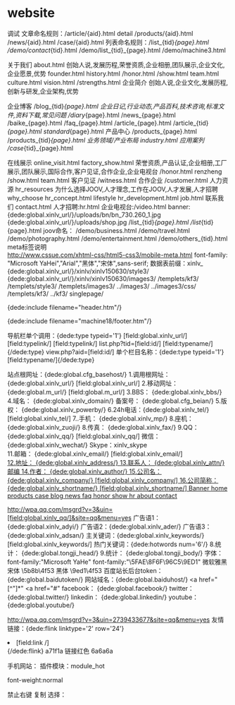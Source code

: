 # website
调试
文章命名规则：/article/{aid}.html		detail
			  /products/{aid}.html
			  /news/{aid}.html
			  /case/{aid}.html
列表命名规则：/list_{tid}_{page}.html   /demo/contact_{tid}.html	/demo/list_{tid}_{page}.html  /demo/machine3.html

关于我们	about.html
创始人说,发展历程,荣誉资质,企业相册,团队展示,企业文化,企业愿景,优势
founder.html	history.html  /honor.html /show.html  team.html culture.html vision.html /strengths.html
企业简介
创始人说,企业文化,发展历程,创新与研发,企业架构,优势

企业博客	/blog_{tid}_{page}.html
企业日记,行业动态,产品百科,技术咨询,标准文件,资料下载,常见问题
/diary_{page}.html /news_{page}.html /baike_{page}.html  /faq_{page}.html /article_{page}.html /article_{tid}_{page}.html	standard_{page}.html
产品中心	/products_{page}.html	/products_{tid}_{page}.html
业务领域/产业布局	industry.html
应用案列	/case_{tid}_{page}.html 

在线展示 online_visit.html	factory_show.html
荣誉资质,产品认证,企业相册,工厂展示,团队展示,国际合作,客户见证,合作企业,企业电视台
/honor.html	renzheng	 /show.html		team.html
客户见证	/witness.html
合作企业	/customer.html
人力资源	hr_resources
为什么选择JOOV,人才理念,工作在JOOV,人才发展,人才招聘
why_choose	hr_concept.html		lifestyle	hr_development.html		job.html
联系我们	contact.html	人才招聘:hr.html	企业电视台:/video.html
banner:  {dede:global.xinlv_url/}/uploads/bn/bn_730.260_1.jpg
		{dede:global.xinlv_url/}/uploads/shop.jpg
			  /list_{tid}_{page}.html
			  /list_{tid}{page}.html
joov命名：	  /demo/business.html
			  /demo/travel.html
			  /demo/photography.html
			  /demo/entertainment.html
			  /demo/others_{tid}.html
meta标签说明		  
http://www.cssue.com/xhtml-css/html5-css3/mobile-meta.html
font-family: "Microsoft YaHei","Arial","黑体","宋体",sans-serif;
数据表前缀：xinlv_
{dede:global.xinlv_url/}/xinlv/xinlv150630/style3/
{dede:global.xinlv_url/}/xinlv/xinlv150630/images3/
/templets/kf3/
/templets/style3/
/templets/images3/
../images3/
../images3/css/
/templets/kf3/
../kf3/
singlepage/

{dede:include filename="header.htm"/}

{dede:include filename="machine18/footer.htm"/}

导航栏单个调用：{dede:type typeid='1'} [field:global.xinlv_url/][field:typelink/]    [field:typelink/]  list.php?tid=[field:id/] [field:typename/]  {/dede:type}
view.php?aid=[field:id/]
单个栏目名称：{dede:type typeid='1'}[field:typename/]{/dede:type}

站点根网址：{dede:global.cfg_basehost/}
1.调用根网址：{dede:global.xinlv_url/} [field:global.xinlv_url/]
2.移动网址：{dede:global.m_url/}	[field:global.m_url/]
3.BBS：		{dede:global.xinlv_bbs/}
4.域名：	{dede:global.xinlv_domain/}
备案号：  {dede:global.cfg_beian/}
5.版权：    {dede:global.xinlv_powerby/}
6.24h电话：{dede:global.xinlv_tel/}		[field:global.xinlv_tel/]
7..手机： {dede:global.xinlv_mp/}
8.座机：    {dede:global.xinlv_zuoji/}
8.传真：    {dede:global.xinlv_fax/}
9.QQ： 	  {dede:global.xinlv_qq/}	[field:global.xinlv_qq/]
微信：{dede:global.xinlv_wechat/}
Skype：xinlv_skype  	 
11.邮箱： 	  {dede:global.xinlv_email/} [field:global.xinlv_email/]
<a href="mailto:{dede:global.xinlv_email/}">	
12.地址： 	  {dede:global.xinlv_address/}
13.联系人：  {dede:global.xinlv_attn/}
邮编
14.作者：	{dede:global.xinlv_author/}
15.公司名：{dede:global.xinlv_company/}		[field:global.xinlv_company/]
16.公司简称：{dede:global.xinlv_shortname/}	[field:global.xinlv_shortname/]
Banner	home products case blog news faq honor show hr about contact 

http://wpa.qq.com/msgrd?v=3&uin=[field:global.xinlv_qq/]&site=qq&menu=yes
广告语1：{dede:global.xinlv_adyi/}
广告语2：{dede:global.xinlv_ader/}
广告语3：{dede:global.xinlv_adsan/}
主关键词：{dede:global.xinlv_keywords/}		[field:global.xinlv_keywords/]
热门关键词：{dede:hotwords num='6'/}
8.统计：  {dede:global.tongji_head/}
9.统计：  {dede:global.tongji_body/}
字体：font-family:"Microsoft YaHe" font-family:"\5FAE\8F6F\96C5\9ED1"   微软雅黑
		宋体	\5b8b\4f53	黑体 \9ed1\4f53
百度站长后台token：{dede:global.baidutoken/}
网站域名：{dede:global.baiduhost/}
<a href="[^"]*"    <a href="#"
facebook：  {dede:global.facebook/}
twitter：  {dede:global.twitter/}
linkedin：  {dede:global.linkedin/}
youtube：	{dede:global.youtube/}


http://wpa.qq.com/msgrd?v=3&uin=2739433677&site=qq&menu=yes
友情链接：{dede:flink linktype='2' row='24'}<li>[field:link /]</li>{/dede:flink} 
a71f1a  链接红色  6a6a6a

手机网站：
插件模块：module_hot

font-weight:normal

禁止右键 复制 选择：
<script type="text/javascript">
    window.onerror = function () { return true; }
    document.oncontextmenu = new Function("event.returnValue=false;");
    document.onselectstart = new Function("event.returnValue=false;");
    document.oncontextmenu = function (e) { return false; } 
</script>


